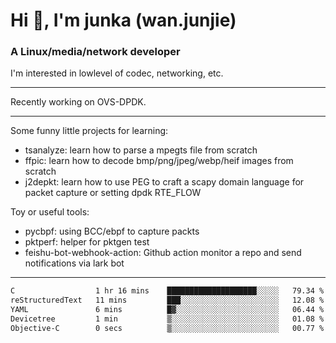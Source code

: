 
<h1 >Hi 👋, I'm junka (wan.junjie)</h1>
<h3 >A Linux/media/network developer</h3>


I'm interested in lowlevel of codec, networking, etc.


---

Recently working on OVS-DPDK.

---

Some funny little projects for learning:

- tsanalyze: learn how to parse a mpegts file from scratch 
- ffpic: learn how to decode bmp/png/jpeg/webp/heif images from scratch
- j2depkt: learn how to use PEG to craft a scapy domain language for packet capture or setting dpdk RTE_FLOW

Toy or useful tools:

- pycbpf: using BCC/ebpf to capture packts
- pktperf: helper for pktgen test
- feishu-bot-webhook-action: Github action monitor a repo and send notifications via lark bot

---

<!--START_SECTION:waka-->

```txt
C                  1 hr 16 mins    ████████████████████░░░░░   79.34 %
reStructuredText   11 mins         ███░░░░░░░░░░░░░░░░░░░░░░   12.08 %
YAML               6 mins          █▓░░░░░░░░░░░░░░░░░░░░░░░   06.44 %
Devicetree         1 min           ▒░░░░░░░░░░░░░░░░░░░░░░░░   01.08 %
Objective-C        0 secs          ▒░░░░░░░░░░░░░░░░░░░░░░░░   00.77 %
```

<!--END_SECTION:waka-->
